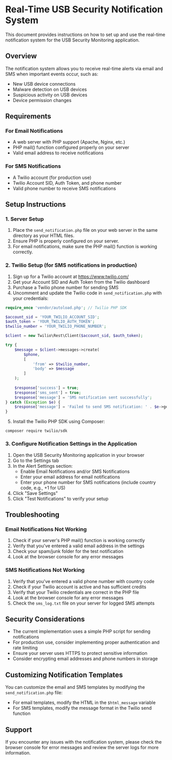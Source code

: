 # Real-Time USB Security Notification System

This document provides instructions on how to set up and use the real-time notification system for the USB Security Monitoring application.

## Overview

The notification system allows you to receive real-time alerts via email and SMS when important events occur, such as:
- New USB device connections
- Malware detection on USB devices
- Suspicious activity on USB devices
- Device permission changes

## Requirements

### For Email Notifications
- A web server with PHP support (Apache, Nginx, etc.)
- PHP mail() function configured properly on your server
- Valid email address to receive notifications

### For SMS Notifications
- A Twilio account (for production use)
- Twilio Account SID, Auth Token, and phone number
- Valid phone number to receive SMS notifications

## Setup Instructions

### 1. Server Setup

1. Place the `send_notification.php` file on your web server in the same directory as your HTML files.
2. Ensure PHP is properly configured on your server.
3. For email notifications, make sure the PHP mail() function is working correctly.

### 2. Twilio Setup (for SMS notifications in production)

1. Sign up for a Twilio account at https://www.twilio.com/
2. Get your Account SID and Auth Token from the Twilio dashboard
3. Purchase a Twilio phone number for sending SMS
4. Uncomment and update the Twilio code in `send_notification.php` with your credentials:

```php
require_once 'vendor/autoload.php'; // Twilio PHP SDK

$account_sid = 'YOUR_TWILIO_ACCOUNT_SID';
$auth_token = 'YOUR_TWILIO_AUTH_TOKEN';
$twilio_number = 'YOUR_TWILIO_PHONE_NUMBER';

$client = new Twilio\Rest\Client($account_sid, $auth_token);

try {
    $message = $client->messages->create(
        $phone,
        [
            'from' => $twilio_number,
            'body' => $message
        ]
    );
    
    $response['success'] = true;
    $response['sms_sent'] = true;
    $response['message'] = 'SMS notification sent successfully';
} catch (Exception $e) {
    $response['message'] = 'Failed to send SMS notification: ' . $e->getMessage();
}
```

5. Install the Twilio PHP SDK using Composer:
```
composer require twilio/sdk
```

### 3. Configure Notification Settings in the Application

1. Open the USB Security Monitoring application in your browser
2. Go to the Settings tab
3. In the Alert Settings section:
   - Enable Email Notifications and/or SMS Notifications
   - Enter your email address for email notifications
   - Enter your phone number for SMS notifications (include country code, e.g., +1 for US)
4. Click "Save Settings"
5. Click "Test Notifications" to verify your setup

## Troubleshooting

### Email Notifications Not Working

1. Check if your server's PHP mail() function is working correctly
2. Verify that you've entered a valid email address in the settings
3. Check your spam/junk folder for the test notification
4. Look at the browser console for any error messages

### SMS Notifications Not Working

1. Verify that you've entered a valid phone number with country code
2. Check if your Twilio account is active and has sufficient credits
3. Verify that your Twilio credentials are correct in the PHP file
4. Look at the browser console for any error messages
5. Check the `sms_log.txt` file on your server for logged SMS attempts

## Security Considerations

- The current implementation uses a simple PHP script for sending notifications
- For production use, consider implementing proper authentication and rate limiting
- Ensure your server uses HTTPS to protect sensitive information
- Consider encrypting email addresses and phone numbers in storage

## Customizing Notification Templates

You can customize the email and SMS templates by modifying the `send_notification.php` file:

- For email templates, modify the HTML in the `$html_message` variable
- For SMS templates, modify the message format in the Twilio send function

## Support

If you encounter any issues with the notification system, please check the browser console for error messages and review the server logs for more information.
